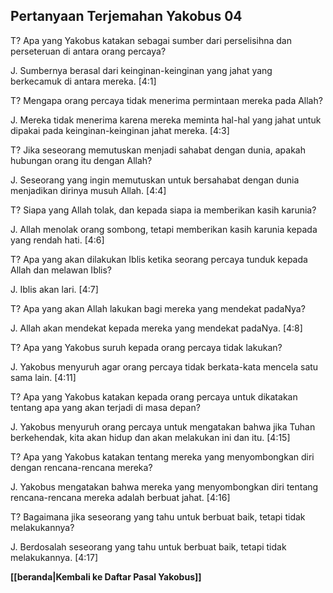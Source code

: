 ﻿## Pertanyaan Terjemahan Yakobus 04 ##

T? Apa yang Yakobus katakan sebagai sumber dari perselisihna dan perseteruan di antara orang percaya?

J. Sumbernya berasal dari keinginan-keinginan yang jahat yang berkecamuk di antara mereka. [4:1]

T? Mengapa orang percaya tidak menerima permintaan mereka pada Allah?

J. Mereka tidak menerima karena mereka meminta hal-hal yang jahat untuk dipakai pada keinginan-keinginan jahat mereka. [4:3]

T? Jika seseorang memutuskan menjadi sahabat dengan dunia, apakah hubungan orang itu dengan Allah?

J. Seseorang yang ingin memutuskan untuk bersahabat dengan dunia menjadikan dirinya musuh Allah. [4:4]

T? Siapa yang Allah tolak, dan kepada siapa ia memberikan kasih karunia?

J. Allah menolak orang sombong, tetapi memberikan kasih karunia kepada yang rendah hati. [4:6]

T? Apa yang akan dilakukan Iblis ketika seorang percaya tunduk kepada Allah dan melawan Iblis?

J. Iblis akan lari. [4:7]

T? Apa yang akan Allah lakukan bagi mereka yang mendekat padaNya?

J. Allah akan mendekat kepada mereka yang mendekat padaNya. [4:8]

T? Apa yang Yakobus suruh kepada orang percaya tidak lakukan?

J. Yakobus menyuruh agar orang percaya tidak berkata-kata mencela satu sama lain. [4:11]

T? Apa yang Yakobus katakan kepada orang percaya untuk dikatakan tentang apa yang akan terjadi di masa depan?

J. Yakobus menyuruh orang percaya untuk mengatakan bahwa jika Tuhan berkehendak, kita akan hidup dan akan melakukan ini dan itu. [4:15]

T? Apa yang Yakobus katakan tentang mereka yang menyombongkan diri dengan rencana-rencana mereka?

J. Yakobus mengatakan bahwa mereka yang menyombongkan diri tentang rencana-rencana mereka adalah berbuat jahat. [4:16]

T? Bagaimana jika seseorang yang tahu untuk berbuat baik, tetapi tidak melakukannya?

J. Berdosalah seseorang yang tahu untuk berbuat baik, tetapi tidak melakukannya. [4:17]

__[[beranda|Kembali ke Daftar Pasal Yakobus]]__

